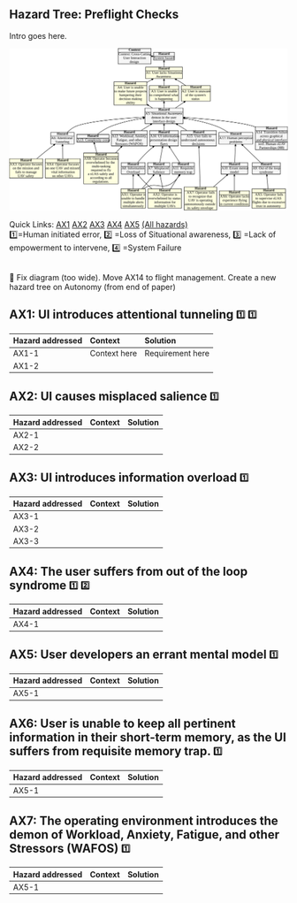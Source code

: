 ## Hazard Tree: Preflight Checks

Intro goes here.

[![](figures/situationalawareness.svg)](#)

Quick Links: [AX1](#AX1) [AX2](#AX2) [AX3](#AX3) [AX4](#AX4) [AX5](#AX5) [(All hazards)](../README.md)<br>
:one:=Human initiated error, :two: =Loss of Situational awareness, :three: =Lack of empowerment to intervene, :four: =System Failure

<br>:construction: Fix diagram (too wide).  Move AX14 to flight management.  Create a new hazard tree on Autonomy (from end of paper)

## <a name="AX1">AX1: UI introduces attentional tunneling</a> <sub><sup>:one:</sup></sub> <sub><sup>:one:</sup></sub>



| Hazard addressed | Context | Solution |
|:--|:--|:--|
|AX1-1|Context here|Requirement here|
|AX1-2|


## <a name="AX2">AX2: UI causes misplaced salience</a> <sub><sup>:one:</sup></sub>

| Hazard addressed | Context | Solution |
|:--|:--|:--|
|AX2-1|
|AX2-2|

## <a name="AX3">AX3: UI introduces information overload</a> <sub><sup>:one:</sup></sub>

| Hazard addressed | Context |Solution |
|:--|:--|:--|
|AX3-1|
|AX3-2|
|AX3-3|

## <a name="AX4">AX4: The user suffers from out of the loop syndrome</a> <sub><sup>:one:</sup></sub> <sub><sup>:two:</sup></sub>


| Hazard addressed | Context | Solution |
|:--|:--|:--|
|AX4-1|

## <a name="AX5">AX5: User developers an errant mental model</a> <sub><sup>:one:</sup></sub>

| Hazard addressed | Context | Solution |
|:--|:--|:--|
|AX5-1|

## <a name="AX5">AX6: User is unable to keep all pertinent information in their short-term memory, as the UI suffers from requisite memory trap.</a> <sub><sup>:one:</sup></sub>

| Hazard addressed | Context | Solution |
|:--|:--|:--|
|AX5-1|

## <a name="AX5">AX7: The operating environment introduces the demon of Workload, Anxiety, Fatigue, and other Stressors (WAFOS)</a> <sub><sup>:one:</sup></sub>

| Hazard addressed | Context | Solution |
|:--|:--|:--|
|AX5-1|


